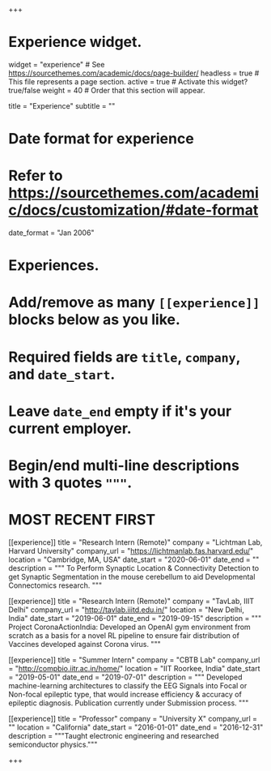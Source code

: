 +++
# Experience widget.
widget = "experience"  # See https://sourcethemes.com/academic/docs/page-builder/
headless = true  # This file represents a page section.
active = true  # Activate this widget? true/false
weight = 40  # Order that this section will appear.

title = "Experience"
subtitle = ""

# Date format for experience
#   Refer to https://sourcethemes.com/academic/docs/customization/#date-format
date_format = "Jan 2006"

# Experiences.
#   Add/remove as many `[[experience]]` blocks below as you like.
#   Required fields are `title`, `company`, and `date_start`.
#   Leave `date_end` empty if it's your current employer.
#   Begin/end multi-line descriptions with 3 quotes `"""`.
# MOST RECENT FIRST 

[[experience]]
  title = "Research Intern (Remote)"
  company = "Lichtman Lab, Harvard University"
  company_url = "https://lichtmanlab.fas.harvard.edu/"
  location = "Cambridge, MA, USA"
  date_start = "2020-06-01"
  date_end = ""
  description = """
  To Perform Synaptic Location & Connectivity Detection to get Synaptic Segmentation in the mouse
cerebellum to aid Developmental Connectomics research. 
  """

[[experience]]
  title = "Research Intern (Remote)"
  company = "TavLab, IIIT Delhi"
  company_url = "http://tavlab.iiitd.edu.in/"
  location = "New Delhi, India"
  date_start = "2019-06-01"
  date_end = "2019-09-15"
  description = """
  Project CoronaActionIndia: Developed an OpenAI gym environment from scratch as a basis for a novel RL pipeline to ensure
fair distribution of Vaccines developed against Corona virus.
  """

[[experience]]
  title = "Summer Intern"
  company = "CBTB Lab"
  company_url = "http://compbio.iitr.ac.in/home/"
  location = "IIT Roorkee, India"
  date_start = "2019-05-01"
  date_end = "2019-07-01"
  description = """
  Developed machine-learning architectures to classify the EEG Signals into Focal or Non-focal
epileptic type, that would increase efficiency & accuracy of epileptic diagnosis. Publication currently under Submission process. 
  """

[[experience]]
  title = "Professor"
  company = "University X"
  company_url = ""
  location = "California"
  date_start = "2016-01-01"
  date_end = "2016-12-31"
  description = """Taught electronic engineering and researched semiconductor physics."""

+++
